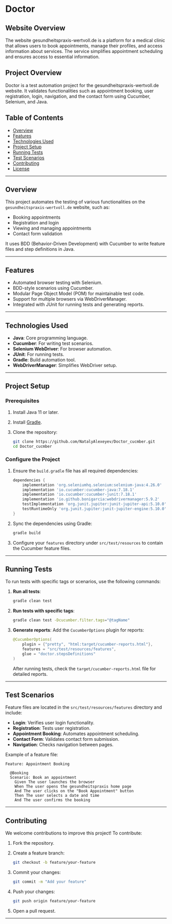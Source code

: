 # Doctor

## Website Overview
The website gesundheitspraxis-wertvoll.de is a platform for a medical clinic that allows users to book appointments, manage their profiles, and access information about services. The service simplifies appointment scheduling and ensures access to essential information.

## Project Overview
Doctor is a test automation project for the gesundheitspraxis-wertvoll.de website. It validates functionalities such as appointment booking, user registration, login, navigation, and the contact form using Cucumber, Selenium, and Java.

## Table of Contents

- [Overview](#overview)
- [Features](#features)
- [Technologies Used](#technologies-used)
- [Project Setup](#project-setup)
- [Running Tests](#running-tests)
- [Test Scenarios](#test-scenarios)
- [Contributing](#contributing)
- [License](#license)

---

## Overview

This project automates the testing of various functionalities on the `gesundheitspraxis-wertvoll.de` website, such as:

- Booking appointments
- Registration and login
- Viewing and managing appointments
- Contact form validation

It uses BDD (Behavior-Driven Development) with Cucumber to write feature files and step definitions in Java.

---

## Features

- Automated browser testing with Selenium.
- BDD-style scenarios using Cucumber.
- Modular Page Object Model (POM) for maintainable test code.
- Support for multiple browsers via WebDriverManager.
- Integrated with JUnit for running tests and generating reports.

---

## Technologies Used

- **Java**: Core programming language.
- **Cucumber**: For writing test scenarios.
- **Selenium WebDriver**: For browser automation.
- **JUnit**: For running tests.
- **Gradle**: Build automation tool.
- **WebDriverManager**: Simplifies WebDriver setup.

---

## Project Setup

### Prerequisites

1. Install Java 11 or later.
2. Install [Gradle](https://gradle.org/).
3. Clone the repository:

   ```bash
   git clone https://github.com/NatalyAlexeyev/Doctor_cucmber.git
   cd Doctor_cucmber
   ```

### Configure the Project

1. Ensure the `build.gradle` file has all required dependencies:

   ```groovy
   dependencies {
       implementation 'org.seleniumhq.selenium:selenium-java:4.26.0'
       implementation 'io.cucumber:cucumber-java:7.18.1'
       implementation 'io.cucumber:cucumber-junit:7.18.1'
       implementation 'io.github.bonigarcia:webdrivermanager:5.9.2'
       testImplementation 'org.junit.jupiter:junit-jupiter-api:5.10.0'
       testRuntimeOnly 'org.junit.jupiter:junit-jupiter-engine:5.10.0'
   }
   ```

2. Sync the dependencies using Gradle:

   ```bash
   gradle build
   ```

3. Configure your `features` directory under `src/test/resources` to contain the Cucumber feature files.

---

## Running Tests

To run tests with specific tags or scenarios, use the following commands:

1. **Run all tests**:

   ```bash
   gradle clean test
   ```

2. **Run tests with specific tags**:

   ```bash
   gradle clean test -Dcucumber.filter.tags="@tagName"
   ```

3. **Generate reports**:
   Add the `CucumberOptions` plugin for reports:

   ```java
   @CucumberOptions(
       plugin = {"pretty", "html:target/cucumber-reports.html"},
       features = "src/test/resources/features",
       glue = "doctor.stepsDefinitions"
   )
   ```

   After running tests, check the `target/cucumber-reports.html` file for detailed reports.

---

## Test Scenarios

Feature files are located in the `src/test/resources/features` directory and include:

- **Login**: Verifies user login functionality.
- **Registration**: Tests user registration.
- **Appointment Booking**: Automates appointment scheduling.
- **Contact Form**: Validates contact form submission.
- **Navigation**: Checks navigation between pages.

Example of a feature file:

```gherkin
Feature: Appointment Booking

  @Booking
  Scenario: Book an appointment
    Given The user launches the browser
    When The user opens the gesundheitspraxis home page
    And The user clicks on the "Book Appointment" button
    Then The user selects a date and time
    And The user confirms the booking
```

---

## Contributing

We welcome contributions to improve this project! To contribute:

1. Fork the repository.
2. Create a feature branch:

   ```bash
   git checkout -b feature/your-feature
   ```

3. Commit your changes:

   ```bash
   git commit -m "Add your feature"
   ```

4. Push your changes:

   ```bash
   git push origin feature/your-feature
   ```

5. Open a pull request.

---



